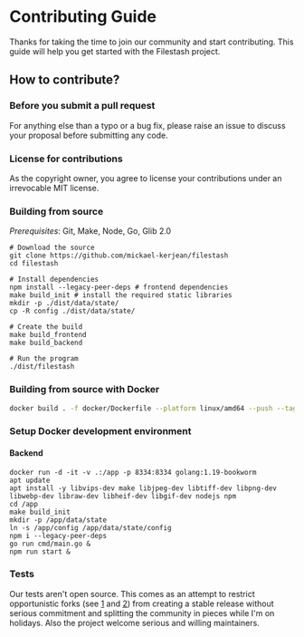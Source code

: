 # Contributing Guide

Thanks for taking the time to join our community and start contributing. This guide will help you get started with the Filestash project.

## How to contribute?

### Before you submit a pull request

For anything else than a typo or a bug fix, please raise an issue to discuss your proposal before submitting any code.

### License for contributions

As the copyright owner, you agree to license your contributions under an irrevocable MIT license.


### Building from source

*Prerequisites*: Git, Make, Node, Go, Glib 2.0

```
# Download the source
git clone https://github.com/mickael-kerjean/filestash
cd filestash

# Install dependencies
npm install --legacy-peer-deps # frontend dependencies
make build_init # install the required static libraries
mkdir -p ./dist/data/state/
cp -R config ./dist/data/state/

# Create the build
make build_frontend
make build_backend

# Run the program
./dist/filestash
```

### Building from source with Docker
```sh
docker build . -f docker/Dockerfile --platform linux/amd64 --push --tag registry.example.com/filestash:x.x.x
```

### Setup Docker development environment

#### Backend
```
docker run -d -it -v .:/app -p 8334:8334 golang:1.19-bookworm
apt update
apt install -y libvips-dev make libjpeg-dev libtiff-dev libpng-dev libwebp-dev libraw-dev libheif-dev libgif-dev nodejs npm
cd /app
make build_init
mkdir -p /app/data/state
ln -s /app/config /app/data/state/config
npm i --legacy-peer-deps
go run cmd/main.go &
npm run start &
```

### Tests
Our tests aren't open source. This comes as an attempt to restrict opportunistic forks (see [1](https://news.ycombinator.com/item?id=17006902#17009852) and [2](https://www.reddit.com/r/selfhosted/comments/a54axs/annoucing_jellyfin_a_free_software_fork_of_emby/ebk92iu/?utm_source=share&utm_medium=web2x)) from creating a stable release without serious commitment and splitting the community in pieces while I'm on holidays. Also the project welcome serious and willing maintainers.
